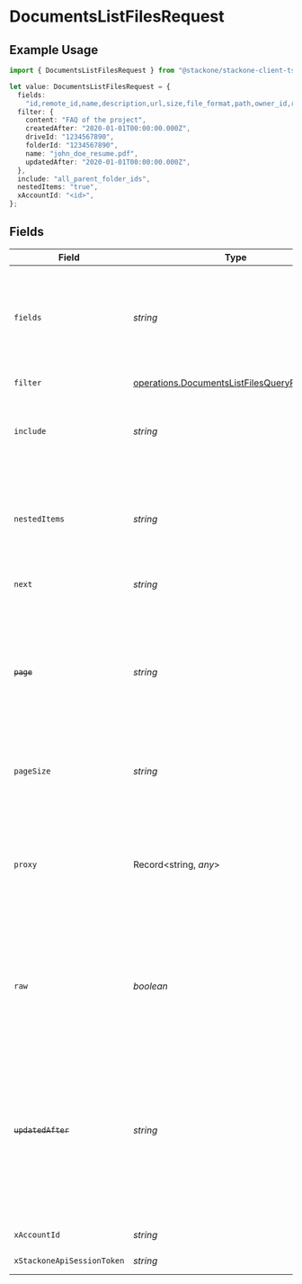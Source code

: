 # DocumentsListFilesRequest

## Example Usage

```typescript
import { DocumentsListFilesRequest } from "@stackone/stackone-client-ts/sdk/models/operations";

let value: DocumentsListFilesRequest = {
  fields:
    "id,remote_id,name,description,url,size,file_format,path,owner_id,remote_owner_id,folder_id,remote_folder_id,drive_id,remote_drive_id,export_formats,default_download_format,created_at,updated_at,has_content,has_children,all_parent_folder_ids,remote_all_parent_folder_ids",
  filter: {
    content: "FAQ of the project",
    createdAfter: "2020-01-01T00:00:00.000Z",
    driveId: "1234567890",
    folderId: "1234567890",
    name: "john_doe_resume.pdf",
    updatedAfter: "2020-01-01T00:00:00.000Z",
  },
  include: "all_parent_folder_ids",
  nestedItems: "true",
  xAccountId: "<id>",
};
```

## Fields

| Field                                                                                                                                                                                                                                                                         | Type                                                                                                                                                                                                                                                                          | Required                                                                                                                                                                                                                                                                      | Description                                                                                                                                                                                                                                                                   | Example                                                                                                                                                                                                                                                                       |
| ----------------------------------------------------------------------------------------------------------------------------------------------------------------------------------------------------------------------------------------------------------------------------- | ----------------------------------------------------------------------------------------------------------------------------------------------------------------------------------------------------------------------------------------------------------------------------- | ----------------------------------------------------------------------------------------------------------------------------------------------------------------------------------------------------------------------------------------------------------------------------- | ----------------------------------------------------------------------------------------------------------------------------------------------------------------------------------------------------------------------------------------------------------------------------- | ----------------------------------------------------------------------------------------------------------------------------------------------------------------------------------------------------------------------------------------------------------------------------- |
| `fields`                                                                                                                                                                                                                                                                      | *string*                                                                                                                                                                                                                                                                      | :heavy_minus_sign:                                                                                                                                                                                                                                                            | The comma separated list of fields that will be returned in the response (if empty, all fields are returned)                                                                                                                                                                  | id,remote_id,name,description,url,size,file_format,path,owner_id,remote_owner_id,folder_id,remote_folder_id,drive_id,remote_drive_id,export_formats,default_download_format,created_at,updated_at,has_content,has_children,all_parent_folder_ids,remote_all_parent_folder_ids |
| `filter`                                                                                                                                                                                                                                                                      | [operations.DocumentsListFilesQueryParamFilter](../../../sdk/models/operations/documentslistfilesqueryparamfilter.md)                                                                                                                                                         | :heavy_minus_sign:                                                                                                                                                                                                                                                            | Documents Files Filter                                                                                                                                                                                                                                                        |                                                                                                                                                                                                                                                                               |
| `include`                                                                                                                                                                                                                                                                     | *string*                                                                                                                                                                                                                                                                      | :heavy_minus_sign:                                                                                                                                                                                                                                                            | The comma separated list of fields that will be included in the response                                                                                                                                                                                                      | all_parent_folder_ids                                                                                                                                                                                                                                                         |
| `nestedItems`                                                                                                                                                                                                                                                                 | *string*                                                                                                                                                                                                                                                                      | :heavy_minus_sign:                                                                                                                                                                                                                                                            | When "true" and used with filter[folder_id], the response includes Files and Files within descendant Folders                                                                                                                                                                  | true                                                                                                                                                                                                                                                                          |
| `next`                                                                                                                                                                                                                                                                        | *string*                                                                                                                                                                                                                                                                      | :heavy_minus_sign:                                                                                                                                                                                                                                                            | The unified cursor                                                                                                                                                                                                                                                            |                                                                                                                                                                                                                                                                               |
| ~~`page`~~                                                                                                                                                                                                                                                                    | *string*                                                                                                                                                                                                                                                                      | :heavy_minus_sign:                                                                                                                                                                                                                                                            | : warning: ** DEPRECATED **: This will be removed in a future release, please migrate away from it as soon as possible.<br/><br/>The page number of the results to fetch                                                                                                      |                                                                                                                                                                                                                                                                               |
| `pageSize`                                                                                                                                                                                                                                                                    | *string*                                                                                                                                                                                                                                                                      | :heavy_minus_sign:                                                                                                                                                                                                                                                            | The number of results per page (default value is 25)                                                                                                                                                                                                                          |                                                                                                                                                                                                                                                                               |
| `proxy`                                                                                                                                                                                                                                                                       | Record<string, *any*>                                                                                                                                                                                                                                                         | :heavy_minus_sign:                                                                                                                                                                                                                                                            | Query parameters that can be used to pass through parameters to the underlying provider request by surrounding them with 'proxy' key                                                                                                                                          |                                                                                                                                                                                                                                                                               |
| `raw`                                                                                                                                                                                                                                                                         | *boolean*                                                                                                                                                                                                                                                                     | :heavy_minus_sign:                                                                                                                                                                                                                                                            | Indicates that the raw request result should be returned in addition to the mapped result (default value is false)                                                                                                                                                            |                                                                                                                                                                                                                                                                               |
| ~~`updatedAfter`~~                                                                                                                                                                                                                                                            | *string*                                                                                                                                                                                                                                                                      | :heavy_minus_sign:                                                                                                                                                                                                                                                            | : warning: ** DEPRECATED **: This will be removed in a future release, please migrate away from it as soon as possible.<br/><br/>Use a string with a date to only select results updated after that given date                                                                | 2020-01-01T00:00:00.000Z                                                                                                                                                                                                                                                      |
| `xAccountId`                                                                                                                                                                                                                                                                  | *string*                                                                                                                                                                                                                                                                      | :heavy_check_mark:                                                                                                                                                                                                                                                            | The account identifier                                                                                                                                                                                                                                                        |                                                                                                                                                                                                                                                                               |
| `xStackoneApiSessionToken`                                                                                                                                                                                                                                                    | *string*                                                                                                                                                                                                                                                                      | :heavy_minus_sign:                                                                                                                                                                                                                                                            | The session token                                                                                                                                                                                                                                                             |                                                                                                                                                                                                                                                                               |